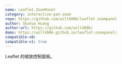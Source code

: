 ```yaml
---
name: Leaflet.ZoomPanel
category: interactive-pan-zoom
repo: https://github.com/will4906/leaflet.zoompanel
author: Shuhua Huang
author-url: https://github.com/will4906/
demo: https://will4906.github.io/leaflet-zoompanel/
compatible-v0:
compatible-v1: true
---
```


Leaflet 的缩放控制面板。
